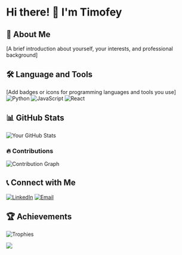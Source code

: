 # Hi there! 👋 I'm Timofey

## 🚀 About Me
[A brief introduction about yourself, your interests, and professional background]

## 🛠️ Language and Tools
[Add badges or icons for programming languages and tools you use]
![Python](https://img.shields.io/badge/-Python-333333?style=flat&logo=python)
![JavaScript](https://img.shields.io/badge/-JavaScript-333333?style=flat&logo=javascript)
![React](https://img.shields.io/badge/-React-333333?style=flat&logo=react)

## 📊 GitHub Stats
![Your GitHub Stats](https://github-readme-stats.vercel.app/api?username=yourusername&show_icons=true&theme=radical)

### 🔥 Contributions
![Contribution Graph](https://github-readme-activity-graph.vercel.app/graph?username=yourusername&theme=github)

## 📞 Connect with Me
[![LinkedIn](https://img.shields.io/badge/-LinkedIn-blue?style=flat-square&logo=Linkedin&logoColor=white)](https://linkedin.com/in/yourusername)
[![Email](https://img.shields.io/badge/-Email-red?style=flat-square&logo=Gmail&logoColor=white)](mailto:youremail@example.com)

## 🏆 Achievements
![Trophies](https://github-profile-trophy.vercel.app/?username=yourusername&theme=darkhub)

![](http://github-profile-summary-cards.vercel.app/api/cards/profile-details?username=Aftenius&theme=aura_dark)

